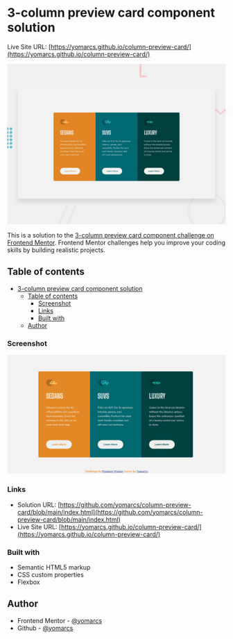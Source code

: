 # 3-column preview card component solution

Live Site URL: [https://yomarcs.github.io/column-preview-card/](https://yomarcs.github.io/column-preview-card/)


![Design preview for the 3-column preview card coding challenge](./design/desktop-preview.jpg)

This is a solution to the [3-column preview card component challenge on Frontend Mentor](https://www.frontendmentor.io/challenges/3column-preview-card-component-pH92eAR2-). Frontend Mentor challenges help you improve your coding skills by building realistic projects. 

## Table of contents

- [3-column preview card component solution](#3-column-preview-card-component-solution)
  - [Table of contents](#table-of-contents)
    - [Screenshot](#screenshot)
    - [Links](#links)
    - [Built with](#built-with)
  - [Author](#author)

### Screenshot

![3-column preview card solution](./design/screenshot-solution.png)

### Links

- Solution URL: [https://github.com/yomarcs/column-preview-card/blob/main/index.html](https://github.com/yomarcs/column-preview-card/blob/main/index.html)
- Live Site URL: [https://yomarcs.github.io/column-preview-card/](https://yomarcs.github.io/column-preview-card/)

### Built with

- Semantic HTML5 markup
- CSS custom properties
- Flexbox

## Author

- Frontend Mentor - [@yomarcs](https://www.frontendmentor.io/profile/yomarcs)
- Github - [@yomarcs](https://github.com/yomarcs)


